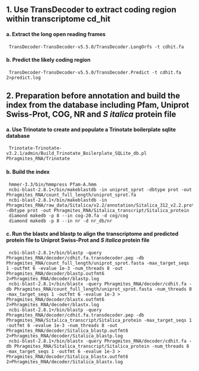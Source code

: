 ## 1. Use TransDecoder to extract coding region within transcriptome cd_hit

#### a. Extract the long open reading frames 
     
     TransDecoder-TransDecoder-v5.5.0/TransDecoder.LongOrfs -t cdhit.fa
     
#### b. Predict the likely coding region
    
     TransDecoder-TransDecoder-v5.5.0/TransDecoder.Predict -t cdhit.fa 2>predict.log
     
## 2. Preparation before annotation and build the index from the database including Pfam, Uniprot Swiss-Prot, COG, NR and *S italica* protein file 

#### a. Use Trinotate to create and populate a Trinotate boilerplate sqlite database 
   
     Trinotate-Trinotate-v3.2.1/admin/Build_Trinotate_Boilerplate_SQLite_db.pl Phragmites_RNA/Trinotate

#### b. Build the index 
	 	 
     hmmer-3.3/bin/hmmpress Pfam-A.hmm
     ncbi-blast-2.8.1+/bin/makeblastdb -in uniprot_sprot -dbtype prot -out Phragmites_RNA/count_full_length/uniprot_sprot.fa
     ncbi-blast-2.8.1+/bin/makeblastdb -in Phragmites_RNA/raw_data/Sitalica/v2.2/annotation/Sitalica_312_v2.2.protein.fa -dbtype prot -out Phragmites_RNA/Sitalica_transcript/Sitalica_protein
     diamond makedb -p 8 --in cog-20.fa -d cog/cog
     diamond makedb -p 8 --in nr -d nr_db/nr
     
#### c. Run the blastx and blastp to align the transcriptome and predicted protein file to Uniprot Swiss-Prot and *S italica* protein file 
     
     ncbi-blast-2.8.1+/bin/blastp -query Phragmites_RNA/decoder/cdhit.fa.transdecoder.pep -db Phragmites_RNA/count_full_length/uniprot_sprot.fasta -max_target_seqs 1 -outfmt 6 -evalue 1e-3 -num_threads 8 -out Phragmites_RNA/decoder/blastp.outfmt6 2>Phragmites_RNA/decoder/blastp.log
     ncbi-blast-2.8.1+/bin/blastx -query Phragmites_RNA/decoder/cdhit.fa -db Phragmites_RNA/count_full_length/uniprot_sprot.fasta -num_threads 8 -max_target_seqs 1 -outfmt 6 -evalue 1e-3 > Phragmites_RNA/decoder/blastx.outfmt6 2>Phragmites_RNA/decoder/blastx.log
     ncbi-blast-2.8.1+/bin/blastp -query Phragmites_RNA/decoder/cdhit.fa.transdecoder.pep -db Phragmites_RNA/Sitalica_transcript/Sitalica_protein -max_target_seqs 1 -outfmt 6 -evalue 1e-3 -num_threads 8 -out Phragmites_RNA/decoder/Sitalica_blastp.outfmt6 2>Phragmites_RNA/decoder/Sitalica_blastp.log
     ncbi-blast-2.8.1+/bin/blastx -query Phragmites_RNA/decoder/cdhit.fa -db Phragmites_RNA/Sitalica_transcript/Sitalica_protein -num_threads 8 -max_target_seqs 1 -outfmt 6 -evalue 1e-3 > Phragmites_RNA/decoder/Sitalica_blastx.outfmt6 2>Phragmites_RNA/decoder/Sitalica_blastx.log







